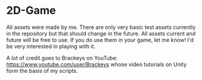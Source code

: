 # 2D-Game

All assets were made by me. There are only very basic test assets currently in the repository but that should change in the future. All assets current and future will be free to use. If you do use them in your game, let me know! I'd be very interested in playing with it.

A lot of credit goes to Brackeys on YouTube: https://www.youtube.com/user/Brackeys whose video tutorials on Unity form the basis of my scripts.
